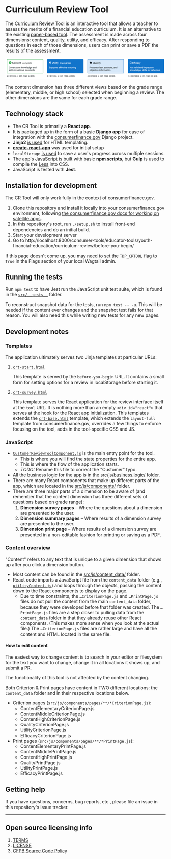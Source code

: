 # Curriculum Review Tool

The [Curriculum Review Tool](https://www.consumerfinance.gov/consumer-tools/educator-tools/youth-financial-education/curriculum-review/before-you-begin/) is an interactive tool that allows a teacher to assess the merits of a financial education curriculum. It is an alternative to the existing [paper-based tool](https://files.consumerfinance.gov/f/documents/cfpb_youth-financial-education-curriculum-review-tool.pdf). The assessment is made across four dimensions: content, quality, utility, and efficacy. After responding to questions in each of those dimensions, users can print or save a PDF the results of the assessment.

![Screenshot of the tool's navigation bar showing the four dimensions](DimensionButtons.png)

The content dimension has three different views based on the grade range (elementary, middle, or high school) selected when beginning a review. The other dimensions are the same for each grade range.


## Technology stack

- The CR Tool is primarily a **React app**.
- It is packaged up in the form of a basic **Django app** for ease of integration with the [consumerfinance.gov](https://github.com/cfpb/consumerfinance.gov) Django project.
- **Jinja2** [is used](crtool/jinja2/crtool/) for HTML templating.
- [**create-react-app**](https://github.com/facebook/create-react-app) was used for initial setup
- `localStorage` [is used](src/js/business.logic/repository.js) to save a user's progress across multiple sessions.
- The app's [JavaScript](src/) is built with basic [**npm scripts**](package.json#L18-L23), but **Gulp** is used to compile the [Less](crtool/css/) into CSS.
- JavaScript is tested with **Jest**.


## Installation for development

The CR Tool will only work fully in the context of consumerfinance.gov.

1. Clone this repository and install it locally into your consumerfinance.gov environment, following [the consumerfinance.gov docs for working on satellite apps](https://cfpb.github.io/consumerfinance.gov/related-projects/#developing-python-packages-with-consumerfinancegov).
1. In this repository's root, run `./setup.sh` to install front-end dependencies and do an initial build.
1. Start your development server
1. Go to http://localhost:8000/consumer-tools/educator-tools/youth-financial-education/curriculum-review/before-you-begin/

If this page doesn't come up, you may need to set the `TDP_CRTOOL` flag to `True` in the Flags section of your local Wagtail admin.


## Running the tests

Run `npm test` to have Jest run the JavaScript unit test suite, which is found in the [`src/__tests__`](src/__tests__) folder.

To reconstruct snapshot data for the tests, run `npm test -- -u`. This will be needed if the content ever changes and the snapshot test fails for that reason. You will also need this while writing new tests for any new pages.


## Development notes

### Templates

The application ultimately serves two Jinja templates at particular URLs:

1. [`crt-start.html`](crtool/jinja2/crtool/crt-start.html)

   This template is served by the `before-you-begin` URL. It contains a small form for setting options for a review in localStorage before starting it.
2. [`crt-survey.html`](crtool/jinja2/crtool/crt-survey.html)

   This template serves the React application for the review interface itself at the `tool` URL. It is nothing more than an empty `<div id="react">` that serves at the hook for the React app initialization.
   This templates extends the [`crt-base.html`](crtool/jinja2/crtool/crt-base.html) template, which extends the `layout-full` template from consumerfinance.gov, overrides a few things to enforce focusing on the tool, adds in the tool-specific CSS and JS.

### JavaScript

- [`CustomerReviewToolComponent.js`](src/js/components/CustomerReviewToolComponent.js) is the main entry point for the tool.
  - This is where you will find the state properties for the entire app.
  - This is where the flow of the application starts.
  - _TODO:_ Rename this file to correct the "Customer" typo.
- All the business logic for the app is in the [src/js/business.logic/](src/js/business.logic/) folder.
- There are many React components that make up different parts of the app, which are located in the [src/js/components/](src/js/components/) folder.
- There are three major parts of a dimension to be aware of (and remember that the content dimension has three different sets of questions based on grade range):
  1. **Dimension survey pages** – Where the questions about a dimension are presented to the user.
  2. **Dimension summary pages** – Where results of a dimension survey are presented to the user.
  3. **Dimension print page** – Where results of a dimension survey are presented in a non-editable fashion for printing or saving as a PDF.

### Content overview

"Content" refers to any text that is unique to a given dimension that shows up after you click a dimension button.

- Most content can be found in the [src/js/content_data/](src/js/content_data/) folder.
- React code imports a JavaScript file from the `content_data` folder (e.g., [`utilityContent.js`](src/js/content_data/utilityContent.js)) and loops through the objects, passing the content down to the React components to display on the page.
  - Due to time constraints, the `…CriterionPage.js` and `…PrintPage.js` files do not pull the content from the main `content_data` folder, because they were developed before that folder was created. The `…PrintPage.js` files are a step closer to pulling data from the `content_data` folder in that they already reuse other React components. (This makes more sense when you look at the actual file.) The `…CriterionPage.js` files are rather large and have all the content and HTML located in the same file.

#### How to edit content

The easiest way to change content is to search in your editor or filesystem for the text you want to change, change it in all locations it shows up, and submit a PR.

The functionality of this tool is not affected by the content changing.

Both Criterion & Print pages have content in TWO different locations: the `content_data` folder and in their respective locations below.
- Criterion pages (`src/js/components/pages/**/*CriterionPage.js`):
  - ContentElementaryCriterionPage.js
  - ContentMiddleCriterionPage.js
  - ContentHighCriterionPage.js
  - QualityCriterionPage.js
  - UtilityCriterionPage.js
  - EfficacyCriterionPage.js
- Print pages (`src/js/components/pages/**/*PrintPage.js`):
  - ContentElementaryPrintPage.js
  - ContentMiddlePrintPage.js
  - ContentHighPrintPage.js
  - QualityPrintPage.js
  - UtilityPrintPage.js
  - EfficacyPrintPage.js


## Getting help

If you have questions, concerns, bug reports, etc., please file an issue in this repository's issue tracker.


----

## Open source licensing info
1. [TERMS](TERMS.md)
2. [LICENSE](LICENSE)
3. [CFPB Source Code Policy](https://github.com/cfpb/source-code-policy/)
